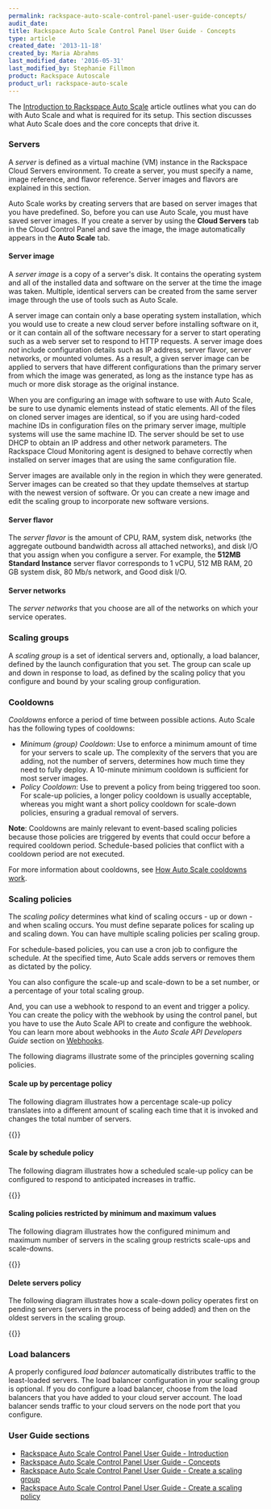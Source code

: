 ```yaml
---
permalink: rackspace-auto-scale-control-panel-user-guide-concepts/
audit_date:
title: Rackspace Auto Scale Control Panel User Guide - Concepts
type: article
created_date: '2013-11-18'
created_by: Maria Abrahms
last_modified_date: '2016-05-31'
last_modified_by: Stephanie Fillmon
product: Rackspace Autoscale
product_url: rackspace-auto-scale
---
```


The [Introduction to Rackspace Auto Scale](/support/how-to/rackspace-auto-scale-control-panel-user-guide-introduction "Introduction")
article outlines what you can do with Auto Scale and what is required for its
setup. This section discusses what Auto Scale does and the core concepts
that drive it.

### Servers

A *server* is defined as a virtual machine (VM) instance in the
Rackspace Cloud Servers environment. To create a server, you must
specify a name, image reference, and flavor reference. Server images and
flavors are explained in this section.

Auto Scale works by creating servers that are based on server images
that you have predefined. So, before you can use Auto Scale, you must
have saved server images. If you create a server by using the **Cloud
Servers** tab in the Cloud Control Panel and save the image, the image
automatically appears in the **Auto Scale** tab.

#### Server image

A *server image* is a copy of a server's disk. It contains the operating
system and all of the installed data and software on the server at the
time the image was taken. Multiple, identical servers can be created
from the same server image through the use of tools such as Auto Scale.

A server image can contain only a base operating system installation,
which you would use to create a new cloud server before installing
software on it, or it can contain all of the software necessary for a
server to start operating such as a web server set to respond to HTTP
requests. A server image does *not* include configuration details such
as IP address, server flavor, server networks, or mounted volumes. As a
result, a given server image can be applied to servers that have
different configurations than the primary server from which the image was
generated, as long as the instance type has as much or more disk storage
as the original instance.

When you are configuring an image with software to use with Auto Scale,
be sure to use dynamic elements instead of static elements. All of the
files on cloned server images are identical, so if you are using
hard-coded machine IDs in configuration files on the primary server
image, multiple systems will use the same machine ID. The server should
be set to use DHCP to obtain an IP address and other network parameters.
The Rackspace Cloud Monitoring agent is designed to behave correctly
when installed on server images that are using the same configuration
file.

Server images are available only in the region in which they were
generated. Server images can be created so that they update themselves
at startup with the newest version of software. Or you can create a new
image and edit the scaling group to incorporate new software versions.

#### Server flavor

The *server flavor* is the amount of CPU, RAM, system disk, networks
(the aggregate outbound bandwidth across all attached networks), and
disk I/O that you assign when you configure a server. For example, the
**512MB Standard Instance** server flavor corresponds to 1 vCPU, 512 MB
RAM, 20 GB system disk, 80 Mb/s network, and Good disk I/O.

#### Server networks

The *server networks* that you choose are all of the networks on which
your service operates.

### Scaling groups

A *scaling group* is a set of identical servers and, optionally, a load
balancer, defined by the launch configuration that you set. The group
can scale up and down in response to load, as defined by the scaling
policy that you configure and bound by your scaling group configuration.

### Cooldowns

*Cooldowns* enforce a period of time between possible actions. Auto
Scale has the following types of cooldowns:

-   *Minimum (group) Cooldown*: Use to enforce a minimum amount of time
    for your servers to scale up. The complexity of the servers that you
    are adding, not the number of servers, determines how much time they
    need to fully deploy. A 10-minute minimum cooldown is sufficient for
    most server images.
-   *Policy Cooldown*: Use to prevent a policy from being triggered
    too soon. For scale-up policies, a longer policy cooldown is usually
    acceptable, whereas you might want a short policy cooldown for
    scale-down policies, ensuring a gradual removal of servers.

**Note**: Cooldowns are mainly relevant to event-based scaling policies
because those policies are triggered by events that could occur before a
required cooldown period. Schedule-based policies that conflict with a
cooldown period are not executed.

For more information about cooldowns, see [How Auto Scale cooldowns work](/support/how-to/how-auto-scale-cooldowns-work).

### Scaling policies

The *scaling policy* determines what kind of scaling occurs - up or down - and when scaling occurs. You must define separate polices for scaling up and scaling down. You can have multiple scaling policies per scaling group.

For schedule-based policies, you can use a cron job to configure the
schedule. At the specified time, Auto Scale adds servers or removes them
as dictated by the policy.

You can also configure the scale-up and scale-down to be a set number,
or a percentage of your total scaling group.

And, you can use a webhook to respond to an event and trigger a policy.
You can create the policy with the webhook by using the control panel,
but you have to use the Auto Scale API to create and configure the
webhook. You can learn more about webhooks in the *Auto Scale API
Developers Guide* section on
[Webhooks](https://docs.rackspace.com/docs/autoscale/v1/developer-guide/#webhooks-and-capability-urls).

The following diagrams illustrate some of the principles governing
scaling policies.

#### Scale up by percentage policy

The following diagram illustrates how a percentage scale-up policy
translates into a different amount of scaling each time that it is
invoked and changes the total number of servers.

{{<image src="image003_3.png" alt="" title="">}}

#### Scale by schedule policy

The following diagram illustrates how a scheduled scale-up policy can be
configured to respond to anticipated increases in traffic.

{{<image src="image005_3.png" alt="" title="">}}

#### Scaling policies restricted by minimum and maximum values

The following diagram illustrates how the configured minimum and maximum
number of servers in the scaling group restricts scale-ups and
scale-downs.

{{<image src="image007_3.png" alt="" title="">}}

####  Delete servers policy

The following diagram illustrates how a scale-down policy operates first
on pending servers (servers in the process of being added) and then on
the oldest servers in the scaling group.

{{<image src="image009_1.png" alt="" title="">}}

### Load balancers

A properly configured *load balancer* automatically distributes traffic
to the least-loaded servers. The load balancer configuration in your
scaling group is optional. If you do configure a load balancer, choose
from the load balancers that you have added to your cloud server
account. The load balancer sends traffic to your cloud servers on the
node port that you configure.

### User Guide sections

-   [Rackspace Auto Scale Control Panel User Guide - Introduction](/support/how-to/rackspace-auto-scale-control-panel-user-guide-introduction "Introduction")
-   [Rackspace Auto Scale Control Panel User Guide - Concepts](/support/how-to/rackspace-auto-scale-control-panel-user-guide-concepts "Concepts")
-   [Rackspace Auto Scale Control Panel User Guide - Create a scaling group](/support/how-to/rackspace-auto-scale-control-panel-user-guide-create-a-scaling-group "Creating Scaling Groups")
-   [Rackspace Auto Scale Control Panel User Guide - Create a scaling policy](/support/how-to/rackspace-auto-scale-control-panel-user-guide-create-a-scaling-policy "Crating Scaling Policies")
